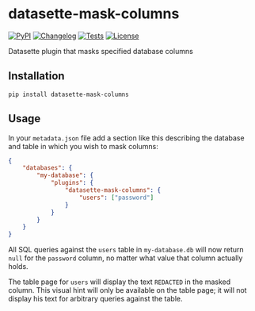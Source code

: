 # datasette-mask-columns

[![PyPI](https://img.shields.io/pypi/v/datasette-mask-columns.svg)](https://pypi.org/project/datasette-mask-columns/)
[![Changelog](https://img.shields.io/github/v/release/simonw/datasette-mask-columns?include_prereleases&label=changelog)](https://github.com/simonw/datasette-mask-columns/releases)
[![Tests](https://github.com/simonw/datasette-mask-columns/workflows/Test/badge.svg)](https://github.com/simonw/datasette-mask-columns/actions?query=workflow%3ATest)
[![License](https://img.shields.io/badge/license-Apache%202.0-blue.svg)](https://github.com/simonw/datasette-mask-columns/blob/main/LICENSE)

Datasette plugin that masks specified database columns

## Installation

    pip install datasette-mask-columns

## Usage

In your `metadata.json` file add a section like this describing the database and table in which you wish to mask columns:

```json
{
    "databases": {
        "my-database": {
            "plugins": {
                "datasette-mask-columns": {
                    "users": ["password"]
                }
            }
        }
    }
}
```
All SQL queries against the `users` table in `my-database.db` will now return `null` for the `password` column, no matter what value that column actually holds.

The table page for `users` will display the text `REDACTED` in the masked column. This visual hint will only be available on the table page; it will not display his text for arbitrary queries against the table.
